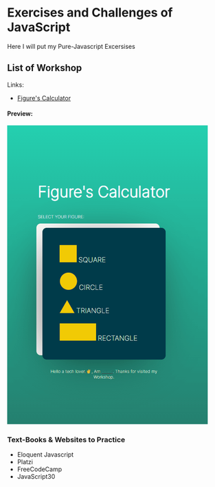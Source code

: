 # Exercises and Challenges of JavaScript
Here I will put my Pure-Javascript Excersises

## List of Workshop
Links:
- [Figure's Calculator](./figuresCalculator/figura.html)
#### Preview:

<img src="./figuresCalculator/Animation2.gif" alt="">

### Text-Books & Websites to Practice
- Eloquent Javascript
- Platzi
- FreeCodeCamp
- JavaScript30

